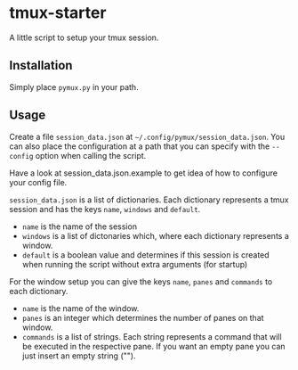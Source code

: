 # tmux-starter

A little script to setup your tmux session. 

## Installation
Simply place `pymux.py` in your path. 

## Usage
Create a file `session_data.json` at `~/.config/pymux/session_data.json`. You can also place the configuration at a path that you can specify with the `--config` option when calling the script.

Have a look at session_data.json.example to get idea of how to configure your config file.

`session_data.json` is a list of dictionaries. Each dictionary represents a tmux session and has the keys `name`, `windows` and `default`.

- `name` is the name of the session
- `windows` is a list of dictonaries which, where each dictionary represents a window.
- `default` is a boolean value and determines if this session is created when running the script without extra arguments (for startup)

For the window setup you can give the keys `name`, `panes` and `commands` to each dictionary.
- `name` is the name of the window.
- `panes` is an integer which determines the number of panes on that window.
- `commands` is a list of strings. Each string represents a command that will be executed in the respective pane. If you want an empty pane you can just insert an empty string ("").
